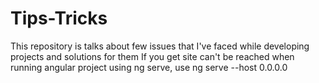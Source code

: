 # Tips-Tricks
This repository is talks about few issues that I've faced while developing projects and solutions for them
If you get site can't be reached when running angular project using ng serve, use ng serve --host 0.0.0.0
